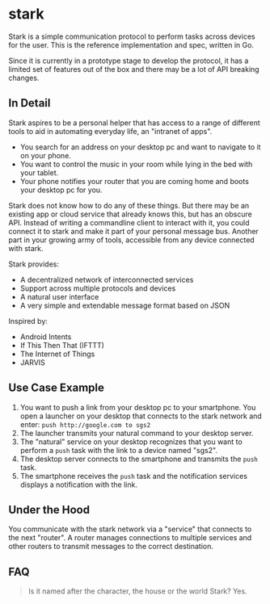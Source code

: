 stark
=====

Stark is a simple communication protocol to perform tasks across devices for the user.
This is the reference implementation and spec, written in Go.

Since it is currently in a prototype stage to develop the protocol, it has a limited set of features out of
the box and there may be a lot of API breaking changes.

## In Detail ##

Stark aspires to be a personal helper that has access to a range of different
tools to aid in automating everyday life, an "intranet of apps".

* You search for an address on your desktop pc and want to navigate to it on your phone.
* You want to control the music in your room while lying in the bed with your tablet.
* Your phone notifies your router that you are coming home and boots your desktop pc for you.

Stark does not know how to do any of these things. But there may be an existing app or
cloud service that already knows this, but has an obscure API. Instead of writing
a commandline client to interact with it, you could connect it to stark and make
it part of your personal message bus. Another part in your growing army of tools,
accessible from any device connected with stark.

Stark provides:

* A decentralized network of interconnected services
* Support across multiple protocols and devices
* A natural user interface 
* A very simple and extendable message format based on JSON

Inspired by:

* Android Intents
* If This Then That (IFTTT)
* The Internet of Things
* JARVIS

## Use Case Example ##

1. You want to push a link from your desktop pc to your smartphone. You open a
   launcher on your desktop that connects to the stark network and enter: `push http://google.com to sgs2`
2. The launcher transmits your natural command to your desktop server.
4. The "natural" service on your desktop recognizes that you want to perform a `push`
   task with the link to a device named "sgs2".
5. The desktop server connects to the smartphone and transmits the `push` task.
6. The smartphone receives the `push` task and the notification services displays a notification with the link.

## Under the Hood ##

You communicate with the stark network via a "service" that connects to the next
"router". A router manages connections to multiple services and other routers to
transmit messages to the correct destination.

## FAQ ##

> Is it named after the character, the house or the world Stark?
Yes.
